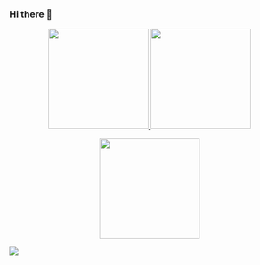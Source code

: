### Hi there 👋

<!--
**rocoide/rocoide** is a ✨ _special_ ✨ repository because its `README.md` (this file) appears on your GitHub profile.

Here are some ideas to get you started:

- 🔭 I’m currently working on ...
- 🌱 I’m currently learning ...
- 👯 I’m looking to collaborate on ...
- 🤔 I’m looking for help with ...
- 💬 Ask me about ...
- 📫 How to reach me: ...
- 😄 Pronouns: ...
- ⚡ Fun fact: ...
-->




<!--### ⚙️ &nbsp;GitHub Analytics -->
<p align="center">
    <!-- Enlace deshabilitado -->
    <a href="#" disabled>
        <img height="180em" src="https://github-readme-stats-eight-theta.vercel.app/api?username=rocoide&show_icons=true&theme=algolia&include_all_commits=true&count_private=true"/>
        <img height="180em" src="https://github-readme-stats-eight-theta.vercel.app/api/top-langs/?username=rocoide&layout=compact&langs_count=8&theme=algolia"/>
    </a>
</p>

<!--### gift -->
<p align="center">
    <!-- Enlace deshabilitado -->
    <a href="#" disabled>
        <img align="center" height="180em" src="https://i.pinimg.com/originals/2a/cf/48/2acf48725aa805887ed63e9fcf75c5de.gif"/>
    </a>
</p>

<!--### visitas -->
[![](https://visitcount.itsvg.in/api?id=rocoide&label=Profile%20Views&color=2&icon=0&pretty=true)](https://visitcount.itsvg.in)
